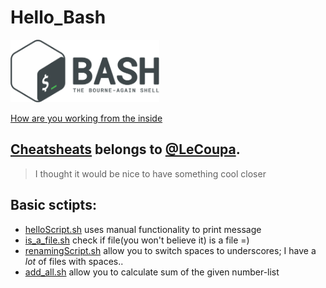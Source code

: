 # Hello_Bash
<img src="docs/Gnu-bash-logo.svg.png" height="100px" width="auto" />

[How are you working from the inside](http://mywiki.wooledge.org/BashGuide)

## [Cheatsheats](/Bash_cheatsheats/README.md) belongs to [@LeCoupa](https://github.com/LeCoupa/awesome-cheatsheets).
> I thought it would be nice to have something cool closer 

## Basic sctipts:
* [helloScript.sh](/helloScript.sh) uses manual functionality to print message
* [is_a_file.sh](/is_a_file.sh) check if file(you won't believe it) is a file =) 
* [renamingScript.sh](/renamingScript.sh) allow you to switch spaces to underscores; I have a *lot* of files with spaces..
* [add_all.sh](/add_all.sh) allow you to calculate sum of the given number-list

